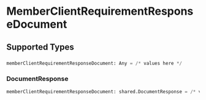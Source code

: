 # MemberClientRequirementResponseDocument


## Supported Types

### 

```python
memberClientRequirementResponseDocument: Any = /* values here */
```

### DocumentResponse

```python
memberClientRequirementResponseDocument: shared.DocumentResponse = /* values here */
```

